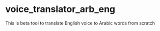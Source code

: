 # voice_translator_arb_eng
This is beta tool to translate English voice to Arabic words from scratch
